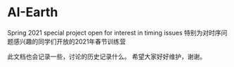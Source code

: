 # AI-Earth
Spring 2021 special project open for interest in timing issues
特别为对时序问题感兴趣的同学们开放的2021年春节训练营

此文档也会记录一些，讨论的历史记录什么。
希望大家好好维护，谢谢。
